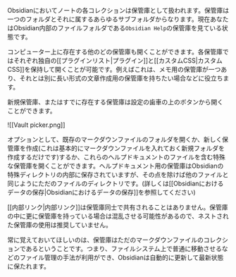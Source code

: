 Obsidianにおいてノートの各コレクションは保管庫として扱われます。保管庫は一つのフォルダとそれに属するあらゆるサブフォルダからなります。現在あなたはObsidian内部のファイルフォルダである`Obsidian Help`の保管庫を見ている状態です。

コンピューター上に存在する他のどの保管庫も開くことができます。各保管庫ではそれぞれ独自の[[プラグインリスト|プラグイン]]と[[カスタムCSS|カスタムCSS]]を保持して開くことが可能です。例えばこれは、メモ用の保管庫が一つあり、それとは別に長い形式の文章作成用の保管庫を持ちたい場合などに役立ちます。

新規保管庫、またはすでに存在する保管庫は設定の歯車の上のボタンから開くことができます。

![[Vault picker.png]]

オプションとして、既存のマークダウンファイルのフォルダを開くか、新しく保管庫を作成(これは基本的にマークダウンファイルを入れておく新規フォルダを作成するだけです)するか、これらのヘルプドキュメントのファイルを含む特殊な保管庫を開くことができます。ヘルプドキュメント用の保管庫はObsidianの特殊ディレクトリの内部に保存されていますが、その点を除けば他のファイルと同じようにただのファイルのディレクトリです。(詳しくは[[Obsidianにおけるデータの保存|Obsidianにおけるデータの保存]]を参照してください)

[[内部リンク|内部リンク]]は保管庫同士で共有されることはありません。保管庫の中に更に保管庫を持っている場合は混乱させる可能性があるので、ネストされた保管庫の使用は推奨していません。

常に覚えておいてほしいのは、保管庫はただのマークダウンファイルのコレクションであるということです。つまり、ファイルシステム上で普通に移動させるなどのファイル管理の手法が利用ができ、Obsidianは自動的に更新して最新状態に保たれます。